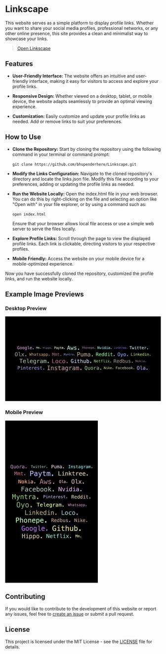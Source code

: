 # Linkscape

This website serves as a simple platform to display profile links. Whether you want to share your social media profiles, professional networks, or any other online presence, this site provides a clean and minimalist way to showcase your links.
> [Open Linkscape](https://bhupenderhere.github.io/Linkscape/)

## Features

- **User-Friendly Interface:** The website offers an intuitive and user-friendly interface, making it easy for visitors to access and explore your profile links.

- **Responsive Design:** Whether viewed on a desktop, tablet, or mobile device, the website adapts seamlessly to provide an optimal viewing experience.

- **Customization:** Easily customize and update your profile links as needed. Add or remove links to suit your preferences.

## How to Use

- **Clone the Repository:** Start by cloning the repository using the following command in your terminal or command prompt:

    `git clone https://github.com/bhupenderhere/Linkscape.git`
    
- **Modify the Links Configuration:** Navigate to the cloned repository's directory and locate the links.json file. Modify this file according to your preferences, adding or updating the profile links as needed.

- **Run the Website Locally:** Open the index.html file in your web browser. You can do this by right-clicking on the file and selecting an option like "Open with" in your file explorer, or by using a command such as:

    `open index.html`

    Ensure that your browser allows local file access or use a simple web server to serve the files locally.

- **Explore Profile Links:** Scroll through the page to view the displayed profile links. Each link is clickable, directing visitors to your respective profiles.

- **Mobile Friendly:** Access the website on your mobile device for a mobile-optimized experience.

Now you have successfully cloned the repository, customized the profile links, and run the website locally.

## Example Image Previews
### Desktop Preview
<img src="preview/desktop.png" alt="Desktop Preview"/>

### Mobile Preview
<img src="preview/mobile.png" alt="Mobile Preview" width="300"/>

## Contributing
If you would like to contribute to the development of this website or report any issues, feel free to [create an issue](https://github.com/bhupenderhere/Linkscape/issues) or submit a pull request.

## License
This project is licensed under the MIT License - see the [LICENSE](LICENSE) file for details.
